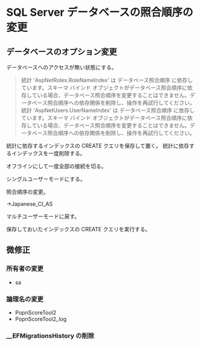 # SQL Server データベースの照合順序の変更

## データベースのオプション変更

データベースへのアクセスが無い状態にする。

> 統計 'AspNetRoles.RoleNameIndex' は データベース照合順序 に依存しています。スキーマ バインド オブジェクトがデータベース照合順序に依存している場合、データベース照合順序を変更することはできません。データベース照合順序への依存関係を削除し、操作を再試行してください。
> 統計 'AspNetUsers.UserNameIndex' は データベース照合順序 に依存しています。スキーマ バインド オブジェクトがデータベース照合順序に依存している場合、データベース照合順序を変更することはできません。データベース照合順序への依存関係を削除し、操作を再試行してください。

統計に依存するインデックスの CREATE クエリを保存して置く。
統計に依存するインデックスを一度削除する。

オフラインにして一度全部の接続を切る。

シングルユーザーモードにする。

照合順序の変更。

→Japanese_CI_AS

マルチユーザーモードに戻す。

保存しておいたインデックスの CREATE クエリを実行する。

## 微修正

### 所有者の変更

- sa

### 論理名の変更

- PopnScoreTool2
- PopnScoreTool2_log

### __EFMigrationsHistory の削除
